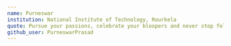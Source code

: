 ```yaml
---
name: Purneswar
institution: National Institute of Technology, Rourkela
quote: Pursue your passions, celebrate your bloopers and never stop following your fear
github_user: PurneswarPrasad
---
```

